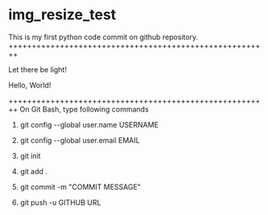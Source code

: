 # img_resize_test
This is my first python code commit on github repository.
++++++++++++++++++++++++++++++++++++++++++++++++++++++++

Let there be light!

Hello, World!

++++++++++++++++++++++++++++++++++++++++++++++++++++++++
On Git Bash, type following commands 

1. git config --global user.name USERNAME
2. git config --global user.email EMAIL

3. git init
4. git add .
5. git commit -m "COMMIT MESSAGE"

6. git push -u GITHUB URL
